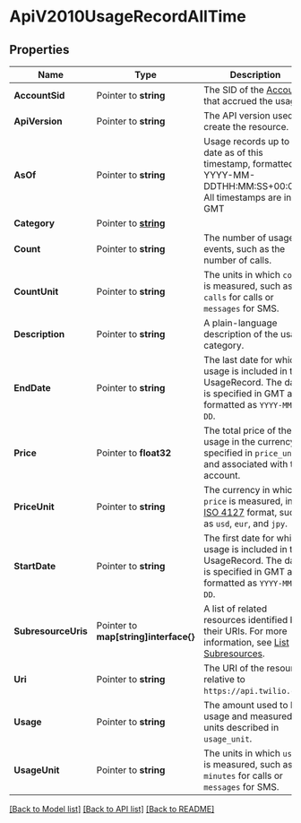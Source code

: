 # ApiV2010UsageRecordAllTime

## Properties

Name | Type | Description | Notes
------------ | ------------- | ------------- | -------------
**AccountSid** | Pointer to **string** | The SID of the [Account](https://www.twilio.com/docs/iam/api/account) that accrued the usage. |
**ApiVersion** | Pointer to **string** | The API version used to create the resource. |
**AsOf** | Pointer to **string** | Usage records up to date as of this timestamp, formatted as YYYY-MM-DDTHH:MM:SS+00:00. All timestamps are in GMT |
**Category** | Pointer to [**string**](UsageRecordAllTimeEnumCategory.md) |  |
**Count** | Pointer to **string** | The number of usage events, such as the number of calls. |
**CountUnit** | Pointer to **string** | The units in which `count` is measured, such as `calls` for calls or `messages` for SMS. |
**Description** | Pointer to **string** | A plain-language description of the usage category. |
**EndDate** | Pointer to **string** | The last date for which usage is included in the UsageRecord. The date is specified in GMT and formatted as `YYYY-MM-DD`. |
**Price** | Pointer to **float32** | The total price of the usage in the currency specified in `price_unit` and associated with the account. |
**PriceUnit** | Pointer to **string** | The currency in which `price` is measured, in [ISO 4127](https://www.iso.org/iso/home/standards/currency_codes.htm) format, such as `usd`, `eur`, and `jpy`. |
**StartDate** | Pointer to **string** | The first date for which usage is included in this UsageRecord. The date is specified in GMT and formatted as `YYYY-MM-DD`. |
**SubresourceUris** | Pointer to **map[string]interface{}** | A list of related resources identified by their URIs. For more information, see [List Subresources](https://www.twilio.com/docs/usage/api/usage-record#list-subresources). |
**Uri** | Pointer to **string** | The URI of the resource, relative to `https://api.twilio.com`. |
**Usage** | Pointer to **string** | The amount used to bill usage and measured in units described in `usage_unit`. |
**UsageUnit** | Pointer to **string** | The units in which `usage` is measured, such as `minutes` for calls or `messages` for SMS. |

[[Back to Model list]](../README.md#documentation-for-models) [[Back to API list]](../README.md#documentation-for-api-endpoints) [[Back to README]](../README.md)


